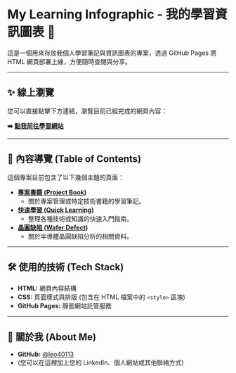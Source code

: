 # My Learning Infographic - 我的學習資訊圖表 🚀

這是一個用來存放我個人學習筆記與資訊圖表的專案，透過 GitHub Pages 將 HTML 網頁部署上線，方便隨時查閱與分享。

---

## ✨ **線上瀏覽**

您可以直接點擊下方連結，瀏覽目前已經完成的網頁內容：

**➡️ [點我前往學習網站](https://leo40113.github.io/my-learning-infographic/)**

---

## 🧭 **內容導覽 (Table of Contents)**

這個專案目前包含了以下幾個主題的頁面：

* **[專案書籍 (Project Book)](https://leo40113.github.io/my-learning-infographic/Project%20Book.html)**
    * 關於專案管理或特定技術書籍的學習筆記。
* **[快速學習 (Quick Learning)](https://leo40113.github.io/my-learning-infographic/Quick%20Learning.html)**
    * 整理各種技術或知識的快速入門指南。
* **[晶圓缺陷 (Wafer Defect)](https://leo40113.github.io/my-learning-infographic/Wafer%20Defect.html)**
    * 關於半導體晶圓缺陷分析的相關資料。

---

## 🛠️ **使用的技術 (Tech Stack)**

* **HTML:** 網頁內容結構
* **CSS:** 頁面樣式與排版 (包含在 HTML 檔案中的 `<style>` 區塊)
* **GitHub Pages:** 靜態網站託管服務

---

## 👋 **關於我 (About Me)**

* **GitHub:** [@leo40113](https://github.com/leo40113)
* (您可以在這裡加上您的 LinkedIn、個人網站或其他聯絡方式)
